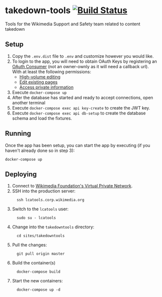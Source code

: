 # takedown-tools [![Build Status](https://travis-ci.org/wikimedia/takedown-tools.svg?branch=master)](https://travis-ci.org/wikimedia/takedown-tools)
Tools for the Wikimedia Support and Safety team related to content takedown

## Setup
1. Copy the `.env.dist` file to `.env` and customize however you would like.
2. To login to the app, you will need to obtain OAuth Keys by registering an
	 [OAuth Consumer](https://meta.wikimedia.org/wiki/Special:OAuthConsumerRegistration/propose)
	 (not an owner-ownly as it will need a callback url). With at least the
	 following permissions:
	 - [High-volume editing](https://meta.wikimedia.org/wiki/Special:ListGrants#highvolume)
	 - [Edit existing pages](https://meta.wikimedia.org/wiki/Special:ListGrants#editpage)
	 - [Access private information](https://meta.wikimedia.org/wiki/Special:ListGrants#privateinfo)
3. Execute `docker-compose up`
4. After the database has started and ready to accept connections, open another
   terminal
5. Execute `docker-compose exec api key-create` to create the JWT key.
6. Execute `docker-compose exec api db-setup` to create the database schema and
	  load the fixtures.

## Running
Once the app has been setup, you can start the app by executing (if you haven't
already done so in step 3):
```
docker-compose up
```

## Deploying
1. Connect to [Wikimedia Foundation's Virtual Private Network](https://office.wikimedia.org/wiki/Office_IT/OpenVPN_Setup).
2. SSH into the production server:
   ```
	 ssh lcatools.corp.wikimedia.org
	 ```
3. Switch to the `lcatools` user:
   ```
	 sudo su - lcatools
	 ```
4. Change into the `takedowntools` directory:
   ```
	 cd sites/takedowntools
	 ```
5. Pull the changes:
   ```
	 git pull origin master
	 ```
6. Build the container(s)
   ```
	 docker-compose build
	 ```
7. Start the new containers:
   ```
	 docker-compose up -d
	 ```
